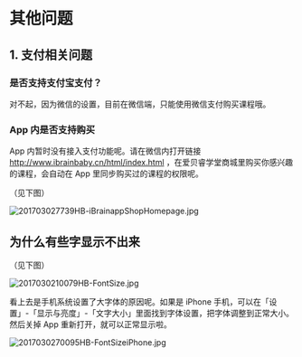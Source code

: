 # 其他问题


## 1. 支付相关问题

### 是否支持支付宝支付？

对不起，因为微信的设置，目前在微信端，只能使用微信支付购买课程哦。

### App 内是否支持购买

App 内暂时没有接入支付功能呢。请在微信内打开链接 http://www.ibrainbaby.cn/html/index.html ，在爱贝睿学堂商城里购买你感兴趣的课程，会自动在 App 里同步购买过的课程的权限呢。

（见下图）

![201703027739HB-iBrainappShopHomepage.jpg](http://pic1.ibraintv.com/201703027739HB-iBrainappShopHomepage.jpg)



## 为什么有些字显示不出来

（见下图）

![2017030210079HB-FontSize.jpg](http://pic1.ibraintv.com/2017030210079HB-FontSize.jpg)

看上去是手机系统设置了大字体的原因呢。如果是 iPhone 手机，可以在「设置」-「显示与亮度」-「文字大小」里面找到字体设置，把字体调整到正常大小。然后关掉 App 重新打开，就可以正常显示啦。

![2017030270095HB-FontSizeiPhone.jpg](http://pic1.ibraintv.com/2017030270095HB-FontSizeiPhone.jpg)

